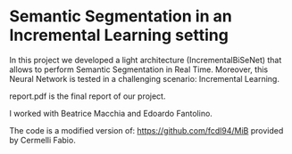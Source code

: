 # Semantic Segmentation in an Incremental Learning setting

In this project we developed a light architecture (IncrementalBiSeNet) that allows to perform Semantic Segmentation in Real Time.
Moreover, this Neural Network is tested in a challenging scenario: Incremental Learning.

report.pdf is the final report of our project.

I worked with Beatrice Macchia and Edoardo Fantolino.

The code is a modified version of: https://github.com/fcdl94/MiB provided by Cermelli Fabio.
